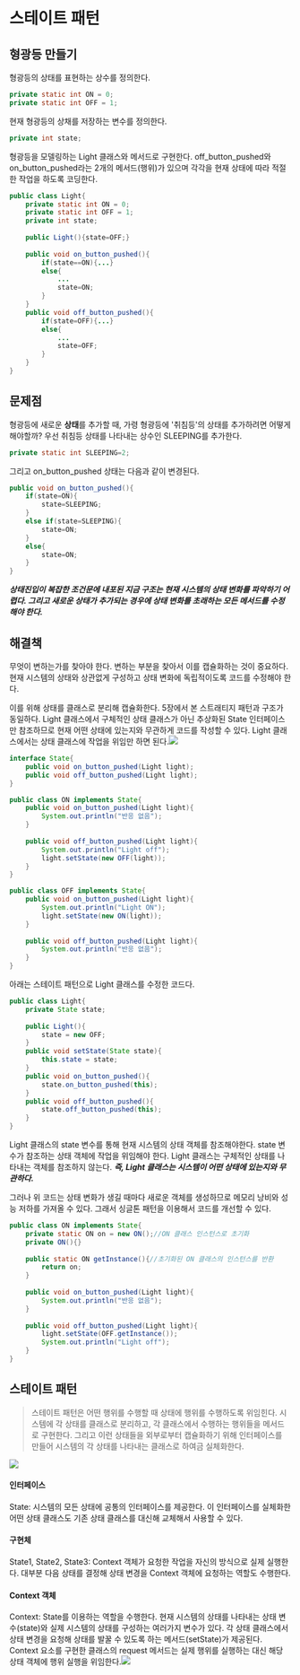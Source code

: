 # 스테이트 패턴
## 형광등 만들기
형광등의 상태를 표현하는 상수를 정의한다.
```java
private static int ON = 0;
private static int OFF = 1;
```
현재 형광등의 상채를 저장하는 변수를 정의한다.
```java
private int state;
```
형광등을 모델링하는 Light 클래스와 메서드로 구현한다. off_button_pushed와 on_button_pushed라는 2개의 메서드(행위)가 있으며 각각을 현재 상태에 따라 적절한 작업을 하도록 코딩한다.
```java
public class Light{
	private static int ON = 0;
	private static int OFF = 1;
    private int state;
    
    public Light(){state=OFF;}
	
    public void on_button_pushed(){
    	if(state==ON){...}
        else{
        	...
        	state=ON;
        }
    }
    public void off_button_pushed(){
    	if(state=OFF){...}
        else{
        	...
			state=OFF;
		}
    }
}
```

## 문제점
형광등에 새로운 **상태**를 추가할 때, 가령 형광등에 '취침등'의 상태를 추가하려면 어떻게 해야할까?
우선 취침등 상태를 나타내는 상수인 SLEEPING를 추가한다.
```java
private static int SLEEPING=2;
```
그리고 on_button_pushed 상태는 다음과 같이 변경된다.
```java
public void on_button_pushed(){
	if(state=ON){
    	state=SLEEPING;
    }
    else if(state=SLEEPING){
    	state=ON;
    }
    else{
    	state=ON;
    }
}	
```

_**상태진입이 복잡한 조건문에 내포된 지금 구조는 현재 시스템의 상태 변화를 파악하기 어렵다. 그리고 새로운 상태가 추가되는 경우에 상태 변화를 초래하는 모든 메서드를 수정해야 한다.**_

## 해결책
무엇이 변하는가를 찾아야 한다. 변하는 부분을 찾아서 이를 캡슐화하는 것이 중요하다. 현재 시스템의 상태와 상관없게 구성하고 상태 변화에 독립적이도록 코드를 수정해야 한다.

이를 위해 상태를 클래스로 분리해 캡슐화한다. 5장에서 본 스트래티지 패턴과 구조가 동일하다. Light 클래스에서 구체적인 상태 클래스가 아닌 추상화된 State 인터페이스만 참조하므로 현재 어떤 상태에 있는지와 무관하게 코드를 작성할 수 있다. Light 클래스에서는 상태 클래스에 작업을 위임만 하면 된다.![](https://velog.velcdn.com/images/yh_lee/post/d5feb678-a123-4138-a7b9-c109d86b42f0/image.png)

```java
interface State{
	public void on_button_pushed(Light light);
    public void off_button_pushed(Light light);
}

public class ON implements State{
	public void on_button_pushed(Light light){
    	System.out.println("반응 없음");
    }
    
    public void off_button_pushed(Light light){
    	System.out.println("Light off");
        light.setState(new OFF(light));
    }	
}	

public class OFF implements State{
	public void on_button_pushed(Light light){
    	System.out.println("Light ON");
        light.setState(new ON(light));
    }
    
    public void off_button_pushed(Light light){
    	System.out.println("반응 없음");
    }	
}	
```

아래는 스테이트 패턴으로 Light 클래스를 수정한 코드다.
```java
public class Light{
	private State state;
    
    public Light(){
    	state = new OFF;
    }
    public void setState(State state){
    	this.state = state;
    }
    public void on_button_pushed(){
    	state.on_button_pushed(this);
    }
    public void off_button_pushed(){
    	state.off_button_pushed(this);
    }
}
```
Light 클래스의 state 변수를 통해 현재 시스템의 상태 객체를 참조해야한다. state 변수가 참조하는 상태 객체에 작업을 위임해야 한다.  Light 클래스는 구체적인 상태를 나타내는 객체를 참조하지 않는다. 
_**즉, Light 클래스는 시스템이 어떤 상태에 있는지와 무관하다.**_

그러나 위 코드는 상태 변화가 생길 때마다 새로운 객체를 생성하므로 메모리 낭비와 성능 저하를 가져올 수 있다. 그래서 싱글톤 패턴을 이용해서 코드를 개선할 수 있다.

```java
public class ON implements State{
	private static ON on = new ON();//ON 클래스 인스턴스로 초기화
    private ON(){}
	
    public static ON getInstance(){//초기화된 ON 클래스의 인스턴스를 반환
    	return on;
    }
    
    public void on_button_pushed(Light light){
    	System.out.println("반응 없음");
    }
    
    public void off_button_pushed(Light light){
    	light.setState(OFF.getInstance());
        System.out.println("Light off"); 
    }
}
```
## 스테이트 패턴
> 스테이트 패턴은 어떤 행위를 수행할 때 상태에 행위를 수행하도록 위임힌다. 시스템에 각 상태를 클래스로 분리하고, 각 클래스에서 수행하는 행위들을 메서드로 구현한다. 그리고 이런 상태들을 외부로부터 캡슐화하기 위해 인터페이스를 만들어 시스템의 각 상태를 나타내는 클래스로 하여금 실체화한다.


![](https://velog.velcdn.com/images/yh_lee/post/1448029e-0a12-4cc0-9e1c-98311304aea2/image.png)
#### 인터페이스
State: 시스템의 모든 상태에 공통의 인터페이스를 제공한다. 이 인터페이스를 실체화한 어떤 상태 클래스도 기존 상태 클래스를 대신해 교체해서 사용할 수 있다.

#### 구현체
State1, State2, State3: Context 객체가 요청한 작업을 자신의 방식으로 실제 실행한다. 대부분 다음 상태를 결정해 상태 변경을 Context 객체에 요청하는 역할도 수행한다.

#### Context 객체
Context: State를 이용하는 역할을 수행한다. 현재 시스템의 상태를 나타내는 상태 변수(state)와 실제 시스템의 상태를 구성하는 여러가지 변수가 있다. 각 상태 클래스에서 상태 변경을 요청해 상태를 발꿀 수 있도록 하는 메서드(setState)가 제공된다. Context 요소를 구현한 클래스의 request 메서드는 실제 행위를 실행하는 대신 해당 상태 객체에 행위 실행을 위임한다.![](https://velog.velcdn.com/images/yh_lee/post/9514367a-a26b-409e-89e2-a608798e614d/image.png)
